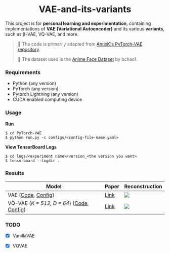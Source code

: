 <h1 align="center">
  <b>VAE-and-its-variants</b><br>
</h1>




This project is for **personal learning and experimentation**, containing implementations of **VAE (Variational Autoencoder)** and its various **variants**, such as β-VAE, VQ-VAE, and more.

> 🔗 The code is primarily adapted from [AntixK's PyTorch-VAE repository](https://github.com/AntixK/PyTorch-VAE/tree/master).
>
> 🎨 The dataset used is the [Anime Face Dataset](https://github.com/bchao1/Anime-Face-Dataset) by bchao1.



### Requirements

- Python (any version)
- PyTorch (any version)
- Pytorch Lightning  (any version)
- CUDA enabled computing device



### Usage

**Run**

```
$ cd PyTorch-VAE
$ python run.py -c configs/<config-file-name.yaml>
```

**View TensorBoard Logs**

```
$ cd logs/<experiment name>/version_<the version you want>
$ tensorboard --logdir .
```



### Results

| Model                                                        | Paper                                    | Reconstruction |
| ------------------------------------------------------------ | ---------------------------------------- | -------------- |
| VAE ([Code][vae_code], [Config][vae_config])                 | [Link](https://arxiv.org/abs/1312.6114)  | ![][1]         |
| VQ-VAE (*K = 512, D = 64*) ([Code][vqvae_code], [Config][vqvae_config]) | [Link](https://arxiv.org/abs/1711.00937) | ![][2]         |

### TODO

- [x] VanillaVAE
- [x] VQVAE



[vae_code]: https://github.com/AntixK/PyTorch-VAE/blob/master/models/vanilla_vae.py
[vqvae_code]: https://github.com/AntixK/PyTorch-VAE/blob/master/models/vq_vae.py
[vae_config]: https://github.com/AntixK/PyTorch-VAE/blob/master/configs/vae.yaml
[vqvae_config]: https://github.com/AntixK/PyTorch-VAE/blob/master/configs/vq_vae.yaml
[1]: https://github.com/AntixK/PyTorch-VAE/blob/master/assets/Vanilla%20VAE_25.png
[2]: https://github.com/AntixK/PyTorch-VAE/blob/master/assets/recons_Vanilla%20VAE_25.png
